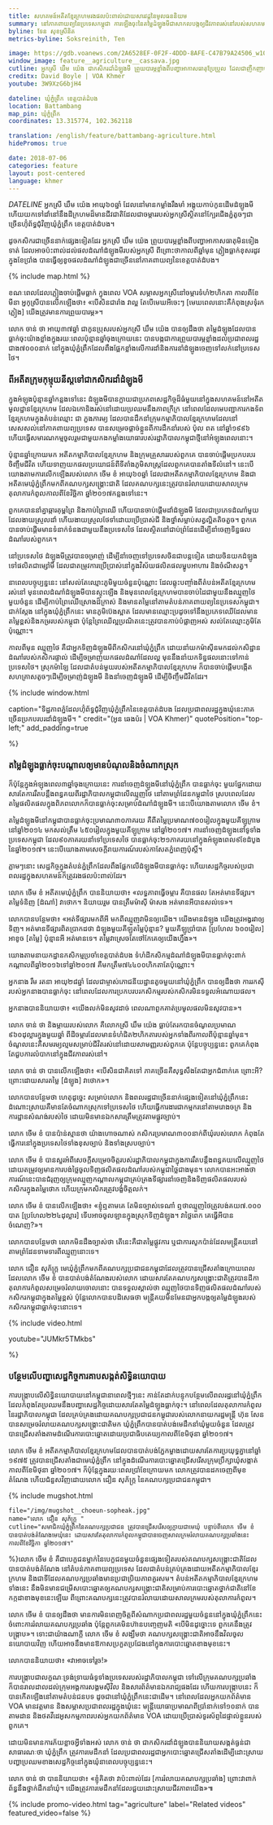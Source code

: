 ```yaml
---
title: សហគមន៍​អតីត​ខ្មែរ​ក្រហម​រង​ផល​ប៉ះពាល់​ដោយ​សារ​វដ្ត​នៃ​មូលធន​និយម
summary: នៅ​ភាគ​ពាយព្យ​នៃ​ប្រទេស​កម្ពុជា ការ​ឡើងចុះ​នៃ​តម្លៃ​ដំឡូងមី​ជា​សាកល​បង្ក​ឲ្យ​ជីវភាព​រស់នៅ​របស់​សហគមន៍​អតីត​ខ្មែរ​ក្រហម​ប្រឈម​នឹង​ភាព​មិន​ប្រាកដ​ប្រជា និង​ទុក្ខលំបាក។ 
byline: ទែន សុខស្រីនិត
metrics-byline: Soksreinith, Ten

image: https://gdb.voanews.com/2A6528EF-0F2F-4DDD-8AFE-C47B79A24506_w1023_s.jpg
window_image: feature__agriculture__cassava.jpg
cutline: អ្នកស្រី ឃឹម យ៉េង ជា​កសិករ​ដាំដំឡូង​មី ព្រួយបារម្ភខ្លាំង​ពី​បញ្ហា​អាកាសធាតុ​ប្រែប្រួល ដែល​ជាញឹកញាប់បង្កជាផល​ប៉ះពាល់​ដល់​ផល ដំណាំដំឡូងរបស់អ្នកស្រី។ ភ្លៀង​ធ្លាក់ខ្លាំងនៅ​ភាគ​ពាយព្យបានធ្វើឲ្យ​ទិន្នផលដំណាំរបស់​​កសិករ​ជាច្រើននាក់​ធ្លាក់ចុះ។ អ្នកស្រី ឃឹម យ៉េង បាន​ប្រាប់ VOA ថា៖ «‍បើ​សិន​ជា​រាំង វា​ល្អ តែ​បើ​មេឃ​អីចេះៗ [មេឃ​ពេល​នោះ​គឺ​កំពុង​ស្រទុំ​រក​ភ្លៀង] យើង​ត្រូវមាន​ការ​ព្រួយ​បារម្ភ»។ 
creditx: David Boyle | VOA Khmer
youtube: 3W9XzG6bjH4

dateline: ឃុំភ្នំព្រឹក ខេត្តបាត់ដំបង
location: Battambang
map_pin: ឃុំភ្នំព្រឹក
coordinates: 13.315774, 102.362118

translation: /english/feature/battambang-agriculture.html
hidePromos: true

date: 2018-07-06
categories: feature
layout: post-centered
language: khmer
---
```




$DATELINE$ អ្នក​ស្រី ឃឹម យ៉េង អាយុ៦០ឆ្នាំ ដែល​នៅ​មាន​កម្លាំង​រឹងមាំ អង្គុយ​កាប់​កូន​ដើម​ដំឡូង​មី ហើយ​យក​ទៅ​ដាំ​នៅ​នឹង​ដី​ក្រហម​ដ៏​មាន​ជីវជាតិ​ដែល​ជា​ចម្ការ​របស់អ្នក​ស្រី​ ​ស្ថិត​នៅ​ក្បែរ​ជើង​ភ្នំ​តូចៗ​ជា​ច្រើន​ហ៊ុំ​ព័ទ្ធ​​ជុំវិញ​ឃុំ​ភ្នំព្រឹក ខេត្ត​បាត់ដំបង។​

ដូច​កសិករ​ជាច្រើន​នាក់​ផ្សេង​ទៀត​ដែរ អ្នក​ស្រី ឃឹម យ៉េង ព្រួយ​បារម្ភ​ខ្លាំង​ពី​បញ្ហា​អាកាសធាតុ​មិន​ទៀងទាត់ ដែល​អាច​ប៉ះពាល់​ដល់​ផល​ដំណាំ​ដំឡូង​មី​របស់​អ្នក​ស្រី ពីព្រោះ​ថាកាល​ពី​ឆ្នាំ​មុន ​ភ្លៀង​ធ្លាក់​ខុស​រដូវ​ក្នុង​ខែប្រាំង បាន​ធ្វើ​ឲ្យ​ខូច​ផល​ដំណាំ​ដំឡូង​ជា​ច្រើន​នៅ​ភាគ​ពាយព្យ​នៃ​ខេត្ត​បាត់ដំបង។



{% include map.html %}



ខណៈ​ពេល​ដែល​ភ្លៀង​ចាប់ផ្តើម​ធ្លាក់​ ក្នុង​ពេល​ VOA សម្ភាសអ្នក​ស្រី​នៅ​ចម្ការ​ទំហំ​២ហិកតា កាលពី​ខែ​មីនា អ្នក្​ស្រី​បាន​លើក​ឡើង​ថា៖ «‍បើ​សិន​ជា​រាំង វា​ល្អ តែ​បើ​មេឃ​អីចេះៗ [មេឃ​ពេល​នោះ​គឺ​កំពុង​ស្រទុំ​រក​ភ្លៀង] យើង​ត្រូវមាន​ការ​ព្រួយ​បារម្ភ»។

លោក ចាន់ ថា ​អាយុ​៣៧ឆ្នាំ ជា​កូនប្រុស​របស់​អ្នកស្រី​ ឃឹម យ៉េង បាន​ឲ្យ​ដឹង​ថា តម្លៃ​ដំឡូង​ដែល​បាន​ធ្លាក់​ចុះ​យ៉ាង​ខ្លាំង​ក្នុង​រយៈពេល​ប៉ុន្មាន​ឆ្នាំ​ចុងក្រោយ​នេះ បាន​បង្កជា​​ការ​ព្រួយ​បារម្ភ​ខ្លាំង​ដល់​ប្រជាពលរដ្ឋ​ជាង​៧០០០នាក់ នៅ​ក្នុង​ឃុំ​ភ្នំព្រឹក​ ដែល​ពឹងផ្អែក​ខ្លាំង​លើ​ការ​ដាំនិង​ការ​នាំ​ដំឡូង​ចេញ​ទៅ​លក់​នៅ​ប្រទេស​ថៃ។ 



### ពី​អតីត​ក្រុម​កុម្មុយនីស្ត​ទៅជា​កសិករ​ដាំ​ដំឡូង​មី ###

​ក្នុង​អំឡុង​ប៉ុន្មាន​ឆ្នាំ​កន្លង​ទៅ​នេះ ដំឡូង​មី​បាន​ក្លាយ​ជា​ប្រភព​សេដ្ឋកិច្ច​ដ៏​ធំ​មួយ​នៅ​ក្នុង​សហគមន៍​នៅ​អតីត​មូលដ្ឋាន​ខ្មែរ​ក្រហម ដែល​ឯកោនិង​រស់នៅ​ដោយ​ប្រឈម​នឹង​ភាព​ក្រីក្រ នៅ​ពេល​ដែល​មេ​បញ្ជាការ​កងទ័ព​ខ្មែរ​ក្រហម​ក្នុង​តំបន់​ឈ្មោះ ជា ភួងភារម្យ ដែល​បាន​ដឹកនាំ​ក្រុម​កម្មាភិបាល​ខ្មែរ​ក្រហម​ដែល​នៅ​សេសសល់​នៅ​ភាគ​​ពាយព្យ​ប្រទេស បាន​សម្រេច​ផ្តាច់​ខ្លួន​ពី​ការ​ដឹកនាំ​របស់​ ប៉ុល ពត នៅ​ឆ្នាំ​១៩៩៦ ហើយ​ធ្វើ​សមារណកម្ម​ចូលរួម​ជាមួយ​កង​កម្លាំង​យោធា​របស់​រដ្ឋាភិបាល​កម្ពុជា​ថ្មី​នៅ​អំឡុង​ពេល​នោះ។ 

ប៉ុន្មាន​ឆ្នាំ​ក្រោយ​មក អតីត​កម្មាភិបាល​​ខ្មែរ​ក្រហម និង​ក្រុម​គ្រួសារ​របស់​ពួកគេ បាន​ចាប់​ផ្តើម​ប្រកប​របរ​ចិញ្ចឹម​ជីវិត ហើយ​ទាញ​យក​ផល​ប្រយោជន៍​ពី​ទីតាំង​ភូមិសាស្ត្រ​ដែល​ពួក​គេ​បាន​តាំង​ទី​លំនៅ។ នេះ​បើ​យោង​តាម​ការ​លើក​ឡើង​របស់​លោក ចើម ខំ អាយុ​៦០ឆ្នាំ ដែល​ជា​អតីត​កម្មាភិបាល​ខ្មែរ​ក្រហម និង​ជា​អតីត​មេ​ឃុំ​ភ្នំព្រឹក​មក​ពី​គណបក្ស​សង្គ្រោះជាតិ ដែល​​គណបក្ស​នេះ​ត្រូវបាន​រំលាយ​ដោយសាលក្រម​​តុលាការ​កំពូល​កាលពី​ខែ​វិច្ឆិកា ឆ្នាំ២០១៧​កន្លង​ទៅ​នេះ។ 

ពួកគេ​បាន​នាំ​គ្នា​ឆ្ការ​គុម្ព​ព្រៃ និង​កាប់​ព្រៃឈើ ហើយ​បាន​ចាប់ផ្តើម​ដាំ​ដំឡូង​មី ដែល​ជា​ប្រភេទ​ដំណាំ​មួយ​ដែល​ងាយ​ស្រួល​ដាំ ហើយ​ងាយ​ស្រួល​ថែទាំ​ដោយ​ប្រើប្រាស់​ជី និង​ថ្នាំ​សម្លាប់​សត្វល្អិត​តិចតួច។ ពួកគេ​បាន​ចាប់ផ្តើម​មាន​ទំនាក់ទំនង​ជាមួយ​នឹង​ប្រទេស​ថៃ ដែល​ស្ថិត​នៅ​ជាប់​ព្រំដែន​ដើម្បី​នាំ​ចេញ​ទិន្នផល​ដំណាំ​របស់​ពួកគេ។​

នៅ​ប្រទេស​ថៃ ដំឡូងមី​ត្រូវ​បាន​ចម្រាញ់ ដើម្បី​នាំ​ចេញ​ទៅ​ប្រទេស​ចិន​ជា​បន្ត​ទៀត ដោយ​ចិន​យក​ដំឡូង​ទៅ​ផលិត​ជា​ម្សៅ​មី ដែល​ជា​តម្រូវការ​ប្រើប្រាស់​នៅ​ក្នុង​វិស័យ​ផលិតផល​ម្ហូបអាហារ និង​ចំណី​សត្វ។ 

នា​ពេល​បច្ចុប្បន្ន​នេះ ​នៅ​សល់​តែ​ឈ្មោះ​ភូមិ​មួយ​ចំនួន​ប៉ុណ្ណោះ ដែល​ឆ្លុះ​បញ្ចាំង​ពី​តំបន់​អតីត​ខ្មែរ​ក្រហម​រស់នៅ មុន​ពេល​ដំណាំ​ដំឡូង​មី​បាន​ស្ទុះ​ឡើង និង​មុន​ពេល​ខ្មែរ​ក្រហម​បាន​ចាប់​ដៃ​ជាមួយ​នឹង​ឈ្មួញ​ថៃ​មួយ​ចំនួន ដើម្បី​កាប់​ព្រៃឈើ​ស្រោង​ដ៏​ក្រាស់ និង​មាន​តម្លៃ​នៅ​តាម​តំបន់​ភាគ​ពាយព្យ​នៃ​ប្រទេស​កម្ពុជា។ ជាក់ស្តែង នៅ​ក្នុង​ឃុំ​ភ្នំព្រឹក​នេះ ​មាន​ភូមិ​ប៊េងស្អាត ដែល​មាន​ឈ្មោះ​ប្រដូច​ទៅ​នឹង​ប្រភេទ​ឈើ​ដែល​មាន​តម្លៃ​ខ្ពស់និង​កម្រ​របស់​កម្ពុជា ប៉ុន្តែ​ព្រៃឈើ​ល្អ​ប្រណិត​នេះ​ត្រូវបាន​កាប់​បំផ្លាញ​អស់ សល់​តែ​ឈ្មោះ​ភូមិ​តែ​ប៉ុណ្ណោះ។ 

កាលពី​មុន ឈ្មួញ​ថៃ គឺជា​អ្នក​ទិញ​ដំឡូង​មី​ពី​កសិករ​នៅ​ឃុំ​ភ្នំព្រឹក ដោយ​នាំ​យក​ម៉ាស៊ីន​មក​ដល់​កសិដ្ឋាន​ដំណាំ​របស់​កសិករ​ផ្ទាល់ ​ដើម្បី​ចម្រាញ់​យក​ផល​ដំណាំ​ដែល​ល្អ មុន​នឹង​នាំ​យក​ទិន្នផល​នោះ​ទៅ​កាន់​ប្រទេស​ថៃ។ ស្រុក​ម៉ាឡៃ ដែល​ជា​តំបន់​មួយ​របស់​អតីត​កម្មាភិបាល​ខ្មែរ​ក្រហម ក៏​បាន​ចាប់​ផ្តើម​បង្កើត​សហគ្រាស​តូចៗ​ដើម្បី​ចម្រាញ់​ដំឡូង​មី និង​នាំ​ចេញ​ដំឡូង​មី ដើម្បី​ចិញ្ចឹម​ជីវិត​ដែរ។


{% include window.html

caption="ទិដ្ឋភាពភ្នំដែលហ៊ុំព័ទ្ធជុំវិញ​ឃុំ​ភ្នំព្រឹកនៃខេត្តបាត់ដំបង ដែលប្រជាពលរដ្ឋ​ក្នុង​ឃុំនេះ​ភាគច្រើនប្រកបរបរដាំដំឡូងមី។ "
credit="(អូន ឆេងប៉រ | VOA Khmer)"
quotePosition="top-left;"
add_padding=true

%}




### តម្លៃ​ដំឡូង​ធ្លាក់​ចុះ​បណ្តាល​ឲ្យ​មាន​បំណុល​និង​ចំណាក​ស្រុក ###

ក៏ប៉ុន្តែក្នុង​អំឡុង​ពេល​៣ឆ្នាំ​ចុង​ក្រោយ​នេះ ការ​នាំ​ចេញ​ដំឡូង​មី​នៅ​ឃុំ​ភ្នំព្រឹក បាន​ធ្លាក់​ចុះ មួយ​ផ្នែក​ដោយ​សារ​តែ​ការ​រឹត​បន្តឹង​ពន្ធ​គយ​ពី​រដ្ឋាភិបាល​កម្ពុជា​លើ​ឈ្មួញ​ថៃ នៅ​តាម​ព្រំដែន​កម្ពុជា​ថៃ ស្រប​ពេល​ដែល​តម្លៃ​ផលិតផល​ក្នុង​ពិភព​លោក​ក៏​បាន​ធ្លាក់​ចុះ​សម្រាប់​ដំណាំ​ដំឡូង​មី។ នេះ​បើ​យោង​តាម​លោក ចើម ខំ។ 

តម្លៃ​ដំឡូង​មី​នៅ​កម្ពុជា​បាន​ធ្លាក់​ចុះ​ប្រមាណ​៣០ភាគរយ គឺ​ពី​តម្លៃ​ប្រមាណ​៧០០រៀល​ក្នុង​មួយ​គីឡូក្រាម នៅ​ឆ្នាំ​២០១៤ មក​សល់​ត្រឹម ៤៥០រៀល​ក្នុង​មួយ​គីឡូ​ក្រាម ​នៅ​ឆ្នាំ២០១៧។ ការ​នាំ​ចេញ​ដំឡូង​នៅ​ទូទាំង​ប្រទេស​កម្ពុជា ដែល​៩០ភាគរយ​នាំទៅ​ប្រទេស​ថៃ បាន​ធ្លាក់​ចុះ​២១ភាគរយ ​នៅ​ក្នុង​អំឡុងពេល​៩​ខែ​ដំបូង​នៃ​ឆ្នាំ២០១៧។ នេះ​បើ​យោង​តាម​សេចក្តី​រាយការណ៍​របស់​កាសែត​ភ្នំពេញ​ប៉ុស្តិ៍។ 

ភ្លាមៗ​នោះ ​សេដ្ឋកិច្ច​ក្នុង​តំបន់​ភ្នំព្រឹក​ដែល​ពឹងផ្អែក​លើ​ដំឡូង​មី​បាន​ធ្លាក់​ចុះ ហើយ​សេដ្ឋកិច្ច​របស់​ប្រជាពលរដ្ឋ​ក្នុង​សហគមន៍​ក៏​ត្រូវ​រងផល​ប៉ះពាល់​ដែរ។ 

លោក ចើម ខំ អតីត​មេឃុំ​ភ្នំព្រឹក បាន​និយាយ​ថា៖ «‍លទ្ធភាព​ធ្វើ​ចម្ការ គឺ​បាន​ផល តែ​អត់​មាន​ទីផ្សារ។ តម្លៃ​ទំនិញ [ដំណាំ] វា​ថោក។ និយាយ​រួម បានត្រឹម​ម៉ា​ស៊ី ម៉ាសង អត់​មាន​អី​បាន​សល់​ទេ»។

លោក​បាន​បន្ថែម​ថា៖ «‍អត់​ទីផ្សារ​មក​ពី​អី មក​ពី​ឈ្មួញ​វា​មិន​ឲ្យ​យើង។ យើង​មាន​ដំឡូង យើង​ត្រូវ​អង្វរ​វា​ឲ្យ​ទិញ។ អត់​មាន​ទីផ្សារ​ពិត​ប្រាកដ​ថា ដំឡូង​មួយ​គីឡូ​តម្លៃ​ប៉ុន្មាន? មួយ​គីឡូ​ប្រាំ​បាត [ប្រហែល ៦០០រៀល] ​អា​ខូច​ [តម្លៃ] ប៉ុន្មាន​អី អត់​មាន​ទេ។ តម្លៃ​វា​ស្រេច​តែ​ថៅកែ​គេ​ឲ្យ​យើង​ហ្នឹង»។ 

យោង​តាម​នាយកដ្ឋាន​កសិកម្ម​ប្រចាំ​ខេត្ត​បាត់ដំបង ទំហំ​ដី​កសិកម្ម​ដំណាំ​ដំឡូងមី​បាន​ធ្លាក់ចុះ​ពាក់​កណ្តាល​ពី​ឆ្នាំ​២០១៦​ទៅ​​ឆ្នាំ​២០១៧ គឺ​មក​ត្រឹម​៧៤៤០០ហិកតា​តែប៉ុណ្ណោះ។ 

អ្នក​នាង រឹម រតនា អាយុ​២៨ឆ្នាំ ដែល​ជា​ម្ចាស់​ភោជនីយដ្ឋាន​តូច​មួយ​នៅ​ឃុំ​ភ្នំព្រឹក បាន​ឲ្យ​ដឹង​ថា ការ​រកស៊ី​របស់​អ្នកនាង​បាន​ធ្លាក់​ចុះ នៅពេល​ដែល​ការ​ប្រកប​របរ​កសិកម្ម​របស់​កសិករ​មិន​ទទួល​អំណោយ​ផល។ 

អ្នក​នាង​បាន​និយាយ​ថា៖ «‍យើង​លក់​មិន​សូវ​ដាច់ ពេលណា​ពួកគាត់​ប្រមូល​ផល​មិន​សូវ​បាន»។​

លោក ចាន់ ថា​ និង​ម្តាយ​របស់​លោក គឺ​លោកស្រី ឃឹម យ៉េង ធ្លាប់​តែ​រក​បាន​ចំណូល​ប្រមាណ​៩៦០ដុល្លារ​ក្នុង​មួយ​ឆ្នាំ ពី​ដី​ចម្ការ​ដែល​មាន​ទំហំ​ជិត​២ហិកតា​របស់​អ្នក​ទាំងពីរ​កាលពី​ប៉ុន្មាន​ឆ្នាំ​មុន។ ចំណូល​នេះ​គឺ​សមរម្យ​ល្មម​សម្រាប់​ជីវិត​រស់នៅ​ដោយ​សាមញ្ញ​របស់​ពួកគេ ​ប៉ុន្តែ​បច្ចុប្បន្ន​នេះ ពួកគេ​កំពុង​តែ​ជួប​ការ​លំបាក​នៅ​​ក្នុងជីវភាព​រស់នៅ។ 

លោក ចាន់ ថា បាន​លើក​ឡើង​ថា៖​ «‍បើ​សិន​ជា​គិត​ទៅ ភាគច្រើន​គឺ​សុទ្ធសឹង​តែ​ជា​អ្នក​ជំពាក់​គេ ព្រោះអី? ព្រោះ​ដោយសារ​តម្លៃ [ដំឡូង]​ វា​ថោក»។

លោក​បាន​បន្ថែម​ថា ហេតុដូច្នេះ សម្រាប់​លោក និង​ពលរដ្ឋ​ជា​ច្រើន​នាក់​ផ្សេង​ទៀត​នៅ​ឃុំ​ភ្នំព្រឹក​នេះ ដំណោះស្រាយ​គឺ​មាន​តែ​ចំណាក​ស្រុក​ទៅ​ប្រទេស​ថៃ ហើយ​ធ្វើ​ការងារ​ជា​កម្មករ​នៅ​តាម​រោងចក្រ និង​ការដ្ឋាន​សំណង់​របស់​ថៃ ​ដោយ​មិន​មាន​ឯកសារ​ត្រឹមត្រូវ​តាម​ផ្លូវ​ច្បាប់។

លោក ចើម ខំ បាន​ប៉ាន់​ស្មាន​ថា យ៉ាង​ហោច​ណាស់ កសិករ​ប្រមាណ​៣០០នាក់​ពី​ឃុំ​របស់​លោក កំពុង​តែ​ធ្វើការ​នៅ​ក្នុង​ប្រទេស​ថៃ​ទាំង​ខុស​ច្បាប់ និង​ទាំង​ស្រប​ច្បាប់។ 

លោក ចើម ខំ បាន​សួរ​អំពី​សេចក្តី​សម្រេច​ចិត្ត​របស់​រដ្ឋាភិបាល​កម្ពុជា​ក្នុង​ការ​រឹតបន្តឹង​ពន្ធគយ​លើ​ឈ្មួញ​ថៃ ដោយ​តម្រូវ​ឲ្យ​មាន​ការ​បង់​ថ្លៃ​ចូល​ទិញ​ផលិតផល​ដំណាំ​របស់​កម្ពុជា​ថ្លៃ​ជាង​មុន។ លោក​បាន​អះអាង​ថា ការណ៍​នេះ​បាន​ជំរុញ​ឲ្យ​ក្រុម​ឈ្មួញ​កណ្តាល​កម្ពុជា ​គ្រប់គ្រង​ទីផ្សារ​នាំ​ចេញ​និង​​ទិញ​ផលិតផល​របស់​កសិករក្នុង​​តម្លៃ​ថោក ហើយ​​ក្រុម​កសិករ​ត្រូវ​បង្ខំ​ចិត្ត​លក់។ 

លោក​ ចើម ខំ បាន​លើក​ឡើង​ថា៖ «‍​ខ្ញុំ​ឮ​តាម​គេ​ តែ​មិន​ច្បាស់​ទេ​ណា៎ ឮថា​ឈ្មួញ​ថៃ​ត្រូវ​បង់​គយ​៧.០០០​បាត [ប្រហែល​២២៤​ដុល្លារ] ទើប​អាច​ចូល​ឡាន​ក្នុង​ស្រុក​ទិញ​ដំឡូង។ វា​ថ្លៃ​ពេក គេ​ធ្វើ​អី​បាន​ចំណេញ?»។ 

លោក​បាន​បន្ថែម​ថា លោក​មិន​ដឹង​ច្បាស់​ថា​ តើ​នេះ​គឺជា​តម្លៃ​ផ្លូវការ ឬ​ជា​ការ​សូក​ប៉ាន់​ដែល​មន្ត្រី​គយ​នៅ​តាម​ព្រំដែន​ទាមទារ​ពី​ឈ្មួញ​នោះ​ទេ។ 

លោក ជឿន សុភ័ក្ត្រ មេឃុំ​ភ្នំព្រឹក​មក​ពី​គណបក្ស​ប្រជាជន​កម្ពុជា​ដែល​ត្រូវបាន​ជ្រើស​តាំង ​ក្រោយ​ពេល​ដែល​លោក ចើម ខំ​ បាន​បាត់បង់​តំណែង​របស់​លោក ​ដោយសារ​តែ​គណបក្ស​សង្គ្រោះ​ជាតិ ​ត្រូវបាន​ដីកា​តុលាការ​កំពូល​សម្រេច​រំលាយ​ចោល​នោះ បាន​ទទួល​ស្គាល់​ថា ឈ្មួញ​ថៃបាន​ទិញ​ផលិត​ផល​ដំណាំ​របស់​កសិករ​កម្ពុជា​​ក្នុង​​តម្លៃ​ខ្ពស់​ ប៉ុន្តែ​លោក​បាន​បដិសេធ​ថា មន្ត្រី​គយ​មិនមែន​ជា​អ្នក​បង្ក​ឲ្យ​តម្លៃ​ដំឡូង​របស់​កសិករ​កម្ពុជា​ធ្លាក់​ចុះ​នោះ​ទេ។



{% include video.html 

youtube="JUMkr5TMkbs"

%}



### បន្ថែម​លើ​បញ្ហា​សេដ្ឋកិច្ច​ ការ​គាបសង្កត់​សិទ្ធិ​នយោបាយ​ ###

ការ​បង្ក្រាប​លើ​សិទ្ធិ​នយោបាយ​នៅ​កម្ពុជា​នាពេល​ថ្មីៗនេះ កាន់តែ​ដាក់​បន្ទុក​បន្ថែម​លើ​ពលរដ្ឋ​នៅ​ឃុំ​ភ្នំព្រឹក ដែល​កំពុង​តែ​ប្រឈម​នឹង​បញ្ហា​សេដ្ឋកិច្ច​ដោយសារ​តែ​តម្លៃ​ដំឡូង​ធ្លាក់​ចុះ។ នៅ​ពេល​ដែល​តុលាការ​កំពូល​នៃ​រដ្ឋាភិបាល​កម្ពុជា ដែល​គ្រប់គ្រង​ដោយ​គណបក្ស​ប្រជាជន​កម្ពុជា​របស់​លោក​នាយក​រដ្ឋមន្ត្រី ហ៊ុន សែន បាន​សម្រេច​រំលាយ​គណបក្ស​សង្គ្រោះ​ជាតិ​មក ឃុំ​ភ្នំព្រឹក​បាន​បាត់បង់​មេដឹកនាំ​ឃុំ​មួយ​ចំនួន ដែល​ត្រូវបាន​ជ្រើសតាំង​តាម​ដំណើរការ​បោះឆ្នោត​ដោយ​ប្រជាធិបតេយ្យ​កាលពី​ខែ​មិថុនា ឆ្នាំ​២០១៧។

លោក ចើម ខំ អតីត​កម្មាភិបាល​ខ្មែរ​ក្រហម​ដែល​បាន​បាត់បង់​ភ្នែក​ម្ខាង ​ដោយសារ​តែ​ការ​ប្រយុទ្ធ​គ្នា​នៅ​ឆ្នាំ​១៩៧៥ ​ត្រូវបាន​ជ្រើសតាំង​ជា​មេ​ឃុំ​ភ្នំព្រឹក នៅ​ក្នុង​ដំណើរការ​បោះឆ្នោត​ជ្រើសរើស​ក្រុម​ប្រឹក្សា​ឃុំ​សង្កាត់​កាលពី​ខែមិថុនា ឆ្នាំ២០១៧។ ក៏ប៉ុន្តែ​ក្នុង​រយៈពេល​ប្រាំ​ខែ​ក្រោយ​មក លោក​ត្រូវ​បាន​ដក​ចេញ​ពី​មុខ​តំណែង​ ហើយ​ជំនួស​វិញ​ដោយ​លោក ជឿន សុភ័ក្ត្រ នៃ​គណបក្ស​ប្រជាជន​កម្ពុជា។ 



{% include mugshot.html

	file="/img/mugshot__choeun-sopheak.jpg"
	name="លោក ជឿន សុភ័ក្ត្រ "
	cutline="សមាជិកឃុំភ្នំព្រឹកនៃគណបក្ស​ប្រជាជន ត្រូវបាន​ជ្រើសរើស​ឲ្យ​ក្លាយជា​មេឃុំ បន្ទាប់ពី​លោក ចើម ខំ បាន​បាត់បង់តំណែង​មេឃុំនេះ ដោយសារតែ​តុលាការកំពូលកម្ពុជាបាន​ចេញ​សាល​ក្រម​រំលាយ​គណបក្ស​ប្រឆាំង​នេះ កាលពីខែ​វិច្ឆិកា ឆ្នាំ២០១៧។"

%}លោក ចើម ខំ គឺជា​បេក្ខជន​ម្នាក់​នៃ​បេក្ខជន​មួយ​ចំនួន​ផ្សេង​ទៀត​របស់​​គណបក្ស​សង្គ្រោះ​ជាតិ​ដែល​បាន​បាត់បង់​តំណែង នៅ​តំបន់​ភាគ​ពាយព្យ​ប្រទេស​ ដែល​ជា​តំបន់​គ្រប់គ្រង​ដោយ​អតីត​កម្មាភិបាល​ខ្មែរ​ក្រហម និង​ជា​ទី​ដែល​គណបក្ស​ប្រឆាំង​មាន​ប្រជាប្រិយភាព​គួរសម។ តំបន់​អតីត​កម្មាភិបាល​ខ្មែរ​ក្រហម​ទាំង​នេះ នឹង​មិន​មាន​ជម្រើស​បោះឆ្នោត​ឲ្យ​គណបក្ស​សង្គ្រោះ​ជាតិ​ សម្រាប់​ការ​បោះឆ្នោត​ថ្នាក់​ជាតិ​នៅ​ខែ​កក្កដា​ខាង​មុខ​នេះ​ឡើយ ពីព្រោះ​គណបក្ស​នេះ​ត្រូវបាន​រំលាយ​ដោយ​សាលក្រម​របស់​តុលាការ​កំពូល។

លោក ចើម ខំ បាន​ឲ្យ​ដឹង​ថា មាន​ការ​មិន​ពេញចិត្ត​ពី​សំណាក​ប្រជាពលរដ្ឋ​មួយ​ចំនួន​នៅ​ក្នុង​ឃុំ​ភ្នំព្រឹកនេះ ចំពោះ​ការ​រំលាយ​គណបក្ស​ប្រឆាំង ប៉ុន្តែ​ពួកគេ​មិន​ហ៊ាន​បញ្ចេញ​មតិ «‍បើ​មិន​ដូច្នោះទេ ពួកគេ​នឹង​ត្រូវ​បង្ក្រាប»។ ទោះជា​យ៉ាងណា​ក្តី លោក ចើម ខំ​ សង្ឃឹម​ថា គណបក្ស​សង្គ្រោះ​ជាតិ​អាច​នឹង​វិល​ចូល​នយោបាយ​វិញ ហើយ​អាច​នឹង​មាន​ឱកាស​ប្រកួត​ប្រជែងនៅ​​ក្នុង​ការ​បោះឆ្នោត​ខាង​មុខ​នេះ។ 

លោក​បាន​និយាយ​ថា៖ «‍វា​អាច​ទៅ​រួច!»

ការ​បង្ក្រាប​ជា​លក្ខណៈ​ទ្រង់ទ្រាយ​ធំ​ទូទាំង​ប្រទេស​របស់​រដ្ឋាភិបាល​កម្ពុជា ទៅ​លើ​ក្រុម​គណបក្ស​ប្រឆាំង ក៏បាន​រាលដាល​ដល់​ក្រុម​អង្គការ​សង្គម​ស៊ីវិល និង​សារព័ត៌មាន​ឯករាជ្យ​ផង​ដែរ ហើយ​ការ​បង្ក្រាប​នេះ ក៏​បាន​កើត​ឡើង​នៅ​តាម​តំបន់​ជនបទ​ ដូចជា​នៅ​ឃុំ​ភ្នំព្រឹក​នេះ​ជា​ដើម។ នៅពេល​ដែល​អ្នក​យក​ព័ត៌មាន VOA មាន​វត្តមាន​ និង​សម្ភាស​ប្រជាពលរដ្ឋ​ក្នុង​ឃុំ​នេះ មន្ត្រី​យោធា​ប្រមាណ​ពី​ប្រាំនាក់​ទៅ​១០នាក់ បាន​តាម​ដាន និង​ថត​វីដេអូ​សកម្មភាព​របស់​អ្នក​យក​ព័ត៌មាន​ VOA ដោយ​ប្រើប្រាស់​ទូរស័ព្ទ​ដៃ​ផ្ទាល់​ខ្លួន​របស់​ពួកគេ។ 

ដោយ​មិន​មាន​ការ​ភ័យ​ខ្លាច​អ្វី​ទាំង​អស់ លោក​ ចាន់​ ថា ជា​កសិករ​ដាំ​ដំឡូង​ បាន​និយាយ​សង្កត់ធ្ងន់​ជា​សាធារណៈ​ថា ឃុំ​ភ្នំព្រឹក ​ត្រូវការ​មេដឹកនាំ ដែល​ប្រជាពលរដ្ឋ​ជា​អ្នក​បោះឆ្នោត​ជ្រើស​តាំង​ដើម្បី​ដោះស្រាយ​បញ្ហា​ប្រឈម​ខាង​សេដ្ឋកិច្ច​នៅ​ក្នុង​ឃុំ​នា​ពេល​បច្ចុប្បន្ននេះ។ 

លោក ចាន់ ថា បាន​និយាយ​ថា៖ «‍ខ្ញុំ​គិត​ថា វា​ប៉ះពាល់​ដែរ [ការ​រំលាយ​គណបក្ស​ប្រឆាំង] ព្រោះ​វា​ពាក់ព័ន្ធ​នឹង​ថ្នាក់​ដឹកនាំ​ឃុំ។ យើង​ត្រូវការ​មេដឹកនាំ​ដែល​ជួយ​ដោះស្រាយ​ជីវភាព​យើង‍»៕



{%
	include promo-video.html
	tag="agriculture"
	label="Related videos"
	featured_video=false
%}





